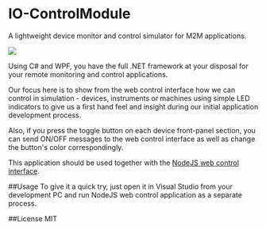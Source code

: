 # IO-ControlModule
A lightweight device monitor and control simulator for M2M applications.

![](https://github.com/EdoLabWorks/ximgs/blob/master/newIOmodule.png)

Using C# and WPF, you have the full .NET framework at your disposal for your remote monitoring and control applications.

Our focus here is to show from the web control interface how we can control in simulation - devices, instruments or machines using simple LED indicators to give us a first hand feel and insight during our initial application development process.

Also, if you press the toggle button on each device front-panel section, you can send ON/OFF messages to the web control interface as well as change the button's color correspondingly. 

This application should be used together with the [NodeJS web control interface](https://github.com/EdoLabWorks/NodeJS-Web-Control-Project).

##Usage
To give it a quick try, just open it in Visual Studio from your development PC and run NodeJS web control application as a separate process.

[](https://github.com/EdoLabWorks/ximgs/blob/master/canvas.png)
[](https://github.com/EdoLabWorks/xedo-imgs/blob/master/OverviewIOModule.png)

##License
MIT



